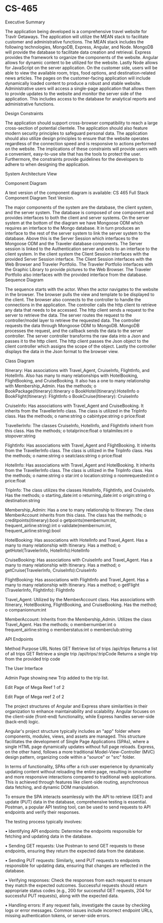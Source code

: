# CS-465

Executive Summary


The application being developed is a comprehensive travel website for Travlr Getaways. The application will utilize the MEAN stack to facilitate customer and administrative functions. The MEAN stack includes the following technologies, MongoDB, Express, Angular, and Node. MongoDB will provide the database to facilitate data creation and retrieval. Express provides the framework to organize the components of the website. Angular allows for dynamic content to be utilized for the website. Lastly Node allows for JavaScript on the server application.
 On the customer side, users will be able to view the available room, trips, food options, and destination-related news articles. The pages on the customer-facing application will include dynamically loaded content to produce a robust and stable website. Administrative users will access a single-page application that allows them to provide updates to the website and monitor the server side of the application. This includes access to the database for analytical reports and administrative functions. 

Design Constraints

The application should support cross-browser compatibility to reach a large cross-section of potential clientele. The application should also feature modern security principles to safeguard personal data. The application should also utilize design principles to ensure that the website operates regardless of the connection speed and is responsive to actions performed on the website. 
	The implications of these constraints will provide users with a convenient, easy-to-use site that has the tools to protect the user. Furthermore, the constraints provide guidelines for the developers to adhere to when designing the application.  

System Architecture View

Component Diagram

 

A text version of the component diagram is available: CS 465 Full Stack Component Diagram Text Version. 

The major components of the system are the database, the client system, and the server system. The database is composed of one component and provides interfaces to both the client and server systems. On the server system at the bottom of the diagram we have Mongoose ODM which requires an interface to the Mongo database. It in turn produces an interface to the rest of the server system to link the server system to the database. Above this is the Server Session which interfaces to the Mongoose ODM and the Traveler database components. The Server session is linked to the Authentication server and exits to an interface to the client system.
In the client system the Client Session interfaces with the provided Server Session interface. The Client Session interfaces with the Web Browser and Traveler Portfolio. The Traveler Portfolio interfaces with the Graphic Library to provide pictures to the Web Browser. The Traveler Portfolio also interfaces with the provided interface from the database.
 
Sequence Diagram

 

The sequence starts with the actor. When the actor navigates to the website in the browser. The browser pulls the view and template to be displayed to the client. The browser also connects to the controller to handle the connections in the application. The controller calls the http client to retrieve any data that needs to be accessed. The http client sends a request to the server to retrieve the data. The server routes the request to the controller/model layer to retrieve the requested data. The controller requests the data through Mongoose ODM to MongoDB. MongoDB processes the request, and the callback sends the data to the server controller. The server controller transforms the raw data into a Json and passes it to the http client. The http client passes the Json object to the client controller which assigns the scope of the object. Lastly the controller displays the data in the Json format to the browser view.

Class Diagram

 

Itinerary: 	Has associations with Travel_Agent, CruiseInfo, FlightInfo, and HotelInfo. Also has many to many relationships with HotelBooking, FlightBooking, and CruiseBooking. It also has a one to many relationship with Membership_Admin. Has the methods;
o	BookPackage(Itinerary):Itinerary
o	BookHotel(Itinerary):HotelInfo
o	BookFlight(Itinerary): FlightInfo
o	BookCruise(Itinerary): CruiseInfo

CruiseInfo:	Has associations with Travel_Agent and CruiseBooking. It inherits from the TravellerInfo class. The class is utilized in the TripInfo class. Has the methods;
o	name:string
o	cabintype:string
o	price:float

TravellerInfo:	The classes CruiseInfo, HotelInfo, and FlightInfo inherit from this class. Has the methods;
o	totalprince:float
o	totalmiles:int
o	stopover:string

FlightInfo: 	Has associations with Travel_Agent and FlightBooking. It inherits from the TravellerInfo class. The class is utilized in the TripInfo class. Has the methods;
o	name:string
o	seatclass:string
o	price:float

HotelInfo:	Has associations with Travel_Agent and HotelBooking. It inherits from the TravellerInfo class. The class is utilized in the TripInfo class. Has the methods;
o	name:string
o	star:int
o	location:string
o	roomrequested:int
o	price:float

TripInfo:	The class utilizes the classes HotelInfo, FlightInfo, and CruiseInfo. Has the methods;
o	starting_date:int
o	returning_date:int
o	origin:string
o	destination:string

Membership_Admin: Has a one to many relationship to Itinerary. The class MemberAccount inherits from this class. The class has the methods;
o	creditpoints(itinerary):bool
o	getpoints(membernum:int, frequent_airline:string):int
o	validate(membernum:int, frequent_airline:string):bool

HotelBooking:	Has associations with HotelInfo and Travel_Agent. Has a many to many relationship with Itinerary. Has a method;
o	getHotel(TravelerInfo, HotelInfo):HotelInfo

CruiseBooking:	Has associations with CruiseInfo and Travel_Agent. Has a many to many relationship with Itinerary. Has a method;
o	getCruise(TravelerInfo, CruiseInfo):CruiseInfo


FlightBooking:	Has associations with FlightInfo and Travel_Agent. Has a many to many relationship with Itinerary. Has a method;
o	getFlight (TravelerInfo, FlightInfo): FlightInfo


Travel_Agent: 	Utilized by the MemberAccount class. Has associations with Itinerary, HotelBooking, FlightBooking, and CruiseBooking. Has the method;
o	companionnum:int

MemberAccount:	Inherits from the Membership_Admin. Utilizes the class Travel_Agent. Has the methods;
o	membernumber:int
o	frequent_airline:string
o	memberstatus:int
o	memberclub:string

API Endpoints


Method	Purpose	URL	Notes
GET	Retrieve list of trips	/api/trips	Returns a list of all trips
GET	Retrieve a single trip	/api/trips/:tripCode	Returns a single trip from the provided trip code

The User Interface

 
Admin Page showing new Trip added to the trip list.

 
Edit Page of Mega Reef 1 of 2

 
Edit Page of Mega reef 2 of 2

The project structures of Angular and Express share similarities in their organization to enhance maintainability and scalability. Angular focuses on the client-side (front-end) functionality, while Express handles server-side (back-end) logic.

Angular's project structure typically includes an "app" folder where components, modules, views, and assets are managed. This structure facilitates the development of Single Page Applications (SPAs), where a single HTML page dynamically updates without full page reloads. Express, on the other hand, follows a more traditional Model-View-Controller (MVC) design pattern, organizing code within a "source" or "src" folder.

In terms of functionality, SPAs offer a rich user experience by dynamically updating content without reloading the entire page, resulting in smoother and more responsive interactions compared to traditional web applications. This is achieved through features like client-side routing, asynchronous data fetching, and dynamic DOM manipulation.

To ensure the SPA interacts seamlessly with the API to retrieve (GET) and update (PUT) data in the database, comprehensive testing is essential. Postman, a popular API testing tool, can be used to send requests to API endpoints and verify their responses.

The testing process typically involves:

•	Identifying API endpoints: Determine the endpoints responsible for fetching and updating data in the database.

•	Sending GET requests: Use Postman to send GET requests to these endpoints, ensuring they return the expected data from the database.

•	Sending PUT requests: Similarly, send PUT requests to endpoints responsible for updating data, ensuring that changes are reflected in the database.

•	Verifying responses: Check the responses from each request to ensure they match the expected outcomes. Successful requests should return appropriate status codes (e.g., 200 for successful GET requests, 204 for successful PUT requests), along with the expected data.

•	Handling errors: If any request fails, investigate the cause by checking logs or error messages. Common issues include incorrect endpoint URLs, missing authentication tokens, or server-side errors.

